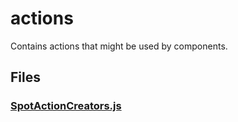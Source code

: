 # actions

Contains actions that might be used by components.

<!-- start generated readme -->

## Files  

### [SpotActionCreators.js](SpotActionCreators.js.md)  


<!-- end generated readme -->